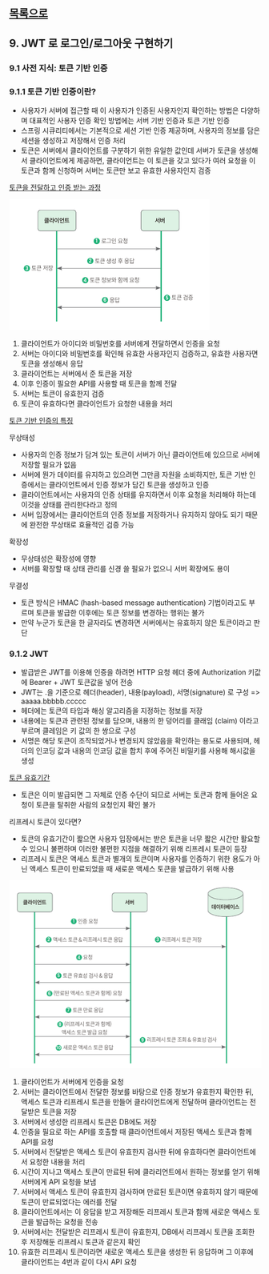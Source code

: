 ## [목록으로](README.md)

## 9. JWT 로 로그인/로그아웃 구현하기

### 9.1 사전 지식: 토큰 기반 인증

### 9.1.1 토큰 기반 인증이란?

* 사용자가 서버에 접근할 때 이 사용자가 인증된 사용자인지 확인하는 방법은 다양하며 대표적인 사용자 인증 확인 방법에는 서버 기반 인증과 토큰 기반 인증
* 스프링 시큐리티에서는 기본적으로 세션 기반 인증 제공하며, 사용자의 정보를 담은 세션을 생성하고 저장해서 인증 처리
* 토큰은 서버에서 클라이언트를 구분하기 위한 유일한 값인데 서버가 토큰을 생성해서 클라이언트에게 제공하면, 클라이언트는 이 토큰을 갖고 있다가 여러 요청을 이 토큰과 함께 신청하며 서버는 토큰만 보고 유효한 사용자인지 검증

<u>토큰을 전달하고 인증 받는 과정</u>

![img_3.png](img_3.png)

1. 클라이언트가 아이디와 비밀번호를 서버에게 전달하면서 인증을 요청
2. 서버는 아이디와 비밀번호를 확인해 유효한 사용자인지 검증하고, 유효한 사용자면 토큰을 생성해서 응답
3. 클라이언트는 서버에서 준 토큰을 저장
4. 이후 인증이 필요한 API를 사용할 때 토큰을 함께 전달
5. 서버는 토큰이 유효한지 검증
6. 토큰이 유효하다면 클라이언트가 요청한 내용을 처리

<u>토큰 기반 인증의 특징</u>

무상태성

  * 사용자의 인증 정보가 담겨 있는 토큰이 서버가 아닌 클라이언트에 있으므로 서버에 저장할 필요가 없음
  * 서버에 뭔가 데이터를 유지하고 있으려면 그만큼 자원을 소비하지만, 토큰 기반 인증에서는 클라이언트에서 인증 정보가 담긴 토큰을 생성하고 인증
  * 클라이언트에서는 사용자의 인증 상태를 유지하면서 이후 요청을 처리해야 하는데 이것을 상태를 관리한다라고 정의
  * 서버 입장에서는 클라이언트의 인증 정보를 저장하거나 유지하지 않아도 되기 때문에 완전한 무상태로 효율적인 검증 가능

확장성

  * 무상태성은 확장성에 영향
  * 서버를 확장할 때 상태 관리를 신경 쓸 필요가 없으니 서버 확장에도 용이

무결성

  * 토큰 방식은 HMAC (hash-based message authentication) 기법이라고도 부르며 토큰을 발급한 이후에는 토큰 정보를 변경하는 행위는 불가
  * 만약 누군가 토큰을 한 글자라도 변경하면 서버에서는 유효하지 않은 토큰이라고 판단

### 9.1.2 JWT

* 발급받은 JWT를 이용해 인증을 하려면 HTTP 요청 헤더 중에 Authorization 키값에 Bearer + JWT 토큰값을 넣어 전송
* JWT는 .을 기준으로 헤더(header), 내용(payload), 서명(signature) 로 구성 => aaaaa.bbbbb.ccccc
* 헤더에는 토큰의 타입과 해싱 알고리즘을 지정하는 정보를 저장
* 내용에는 토큰과 관련된 정보를 담으며, 내용의 한 덩어리를 클래임 (claim) 이라고 부르며 클레임은 키 값의 한 쌍으로 구성
* 서명은 해당 토큰이 조작되었거나 변경되지 않았음을 확인하는 용도로 사용되며, 헤더의 인코딩 값과 내용의 인코딩 값을 합치 후에 주어진 비밀키를 사용해 해시값을 생성

<u>토큰 유효기간</u>

* 토큰은 이미 발급되면 그 자체로 인증 수단이 되므로 서버는 토큰과 함께 들어온 요청이 토큰을 탈취한 사람의 요청인지 확인 불가

리프레시 토큰이 있다면?

* 토큰의 유효기간이 짧으면 사용자 입장에서는 받은 토큰을 너무 짧은 시간만 활요할 수 있으니 불편하며 이러한 불편한 지점을 해결하기 위해 리프레시 토큰이 등장
* 리프레시 토큰은 액세스 토큰과 별개의 토큰이며 사용자를 인증하기 위한 용도가 아닌 액세스 토큰이 만료되었을 때 새로운 액세스 토큰을 발급하기 위해 사용

![img_4.png](img_4.png)

1. 클라이언트가 서버에게 인증을 요청
2. 서버는 클라이언트에서 전달한 정보를 바탕으로 인증 정보가 유효한지 확인한 뒤, 액세스 토큰과 리프레시 토큰을 만들어 클라이언트에게 전달하며 클라이언트는 전달받은 토큰을 저장
3. 서버에서 생성한 리프레시 토큰은 DB에도 저장
4. 인증을 필요로 하는 API를 호출할 때 클라이언트에서 저장된 액세스 토큰과 함께 API를 요청
5. 서버에서 전달받은 액세스 토큰이 유효한지 검사한 뒤에 유효하다면 클라이언트에서 요청한 내용을 처리
6. 시간이 지나고 액세스 토큰이 만료된 뒤에 클라리언트에서 원하는 정보를 얻기 위해 서버에게 API 요청을 보냄
7. 서버에서 액세스 토큰이 유효한지 검사하며 만료된 토큰이면 유효하지 않기 때문에 토큰이 만료되었다는 에러를 전달
8. 클라이언트에서는 이 응답을 받고 저장해둔 리프레시 토큰과 함께 새로운 액세스 토큰을 발급하는 요청을 전송
9. 서버에서는 전달받은 리프레시 토큰이 유효한지, DB에서 리프레시 토큰을 조회한 후 저장해둔 리프레시 토큰과 같은지 확인
10. 유효한 리프레시 토큰이라면 새로운 액세스 토큰을 생성한 뒤 응답하며 그 이후에 클라이언트는 4번과 같이 다시 API 요청



